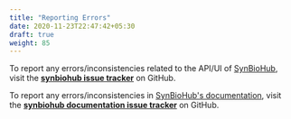 ```yaml
---
title: "Reporting Errors"
date: 2020-11-23T22:47:42+05:30
draft: true
weight: 85
---
```


To report any errors/inconsistencies related to the API/UI of [SynBioHub](https://synbiohub.org/), visit the **[synbiohub issue tracker](https://github.com/SynBioHub/synbiohub/issues)** on GitHub.

To report any errors/inconsistencies in [SynBioHub's documentation](https://synbiohub.github.io/), visit the **[synbiohub documentation issue tracker](https://github.com/SynBioHub/synbiohub.github.io/issues)** on GitHub.